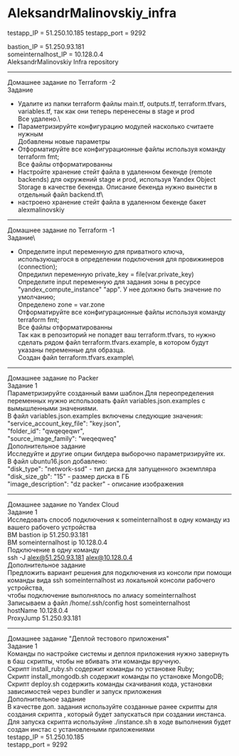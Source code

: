# AleksandrMalinovskiy_infra
testapp_IP = 51.250.10.185
testapp_port = 9292

bastion_IP = 51.250.93.181\
someinternalhost_IP = 10.128.0.4\
AleksandrMalinovskiy Infra repository
____________
Домашнее задание по Terraform -2\
Задание
- Удалите из папки terraform файлы main.tf, outputs.tf, terraform.tfvars, variables.tf, так как они теперь перенесены в stage и prod\
Все удалено.\
- Параметризируйте конфигурацию модулей насколько считаете нужным\
Добавлены новые параметры
- Отформатируйте все конфигурационные файлы используя команду terraform fmt;\
Все файлы отформатированны
- Настройте хранение стейт файла в удаленном бекенде (remote backends) для окружений stage и prod,
 используя Yandex Object Storage в качестве бекенда. Описание бекенда нужно вынести в отдельный файл backend.tf\
- настроено хранение стeйт файла в удаленном бекенде бакет alexmalinovskiy
________________
Домашнее задание по Terraform -1\
Задание\
- Определите input переменную для приватного ключа, использующегося в определении подключения для
провижинеров (connection); \
Опредилил переменную private_key = file(var.private_key)\
Определите input переменную для задания зоны в ресурсе "yandex_compute_instance" "app". У нее должно быть значение
по умолчанию; \
Определено zone = var.zone \
Отформатируйте все конфигурационные файлы используя команду terraform fmt;\
Все файлы отформатированны\
Так как в репозиторий не попадет ваш terraform.tfvars, то нужно сделать рядом файл terraform.tfvars.example, в
котором будут указаны переменные для образца.\
Создан файл terraform.tfvars.example\
________________
Домашнее задание по Packer\
Задание 1 \
Параметризируйте созданный вами шаблон.Для переопределения переменных нужно использовать файл variables.json.examples
с вымышленными значениями. \
В файл variables.json.examples включены следующие значения: \
  "service_account_key_file": "key.json", \
  "folder_id": "qwqeqeqwr", \
  "source_image_family": "weqeqweq" \
Дополнительное задание \
Исследуйте и другие опции билдера выборочно параметризируйте их. \
В файл ubuntu16.json добавлено: \
  "disk_type": "network-ssd" - тип диска для запущенного экземпляра \
  "disk_size_gb": "15" - размер диска в ГБ \
  "image_description": "dz packer" - описание изображения
________________
Домашнее задание по Yandex Cloud\
Задание 1 \
Исследовать способ подключения к someinternalhost в одну команду из вашего рабочего устройства\
ВМ bastion ip 51.250.93.181 \
ВМ someinternalhost ip 10.128.0.4 \
Подключение в одну команду \
ssh -J alex@51.250.93.181 alex@10.128.0.4 \
Дополнительное задание \
Предложить вариант решения для подключения из консоли при помощи команды вида ssh someinternalhost из локальной консоли рабочего устройства, \
чтобы подключение выполнялось по алиасу someinternalhost \
Записываем а файл /home/.ssh/config
host someinternalhost\
hostName 10.128.0.4 \
ProxyJump 51.250.93.181
_______________
Домашнее задание "Деплой тестового приложения"\
Задание 1\
Команды по настройке системы и деплоя приложения нужно завернуть в баш скрипты, чтобы не вбивать эти команды вручную.\
Скрипт install_ruby.sh содержит команды по установке Ruby;\
Скрипт install_mongodb.sh содержит команды по установке MongoDB;\
Скрипт deploy.sh содержить команды скачивания кода, установки зависимостей через bundler и запуск приложения\
Дополнительное задание\
В качестве доп. задания используйте созданные ранее скрипты для создания скрипта , который будет запускаться при создании инстанса.\
Для запуска скрипта используйне ./instance.sh в ходе выполнения будет создан инстас с установлеными приложениями\
testapp_IP = 51.250.10.185 \
testapp_port = 9292
